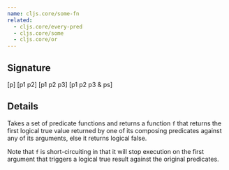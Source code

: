 ```yaml
---
name: cljs.core/some-fn
related:
  - cljs.core/every-pred
  - cljs.core/some
  - cljs.core/or
---
```


## Signature
[p]
[p1 p2]
[p1 p2 p3]
[p1 p2 p3 & ps]


## Details

Takes a set of predicate functions and returns a function `f` that returns the
first logical true value returned by one of its composing predicates against any
of its arguments, else it returns logical false.

Note that `f` is short-circuiting in that it will stop execution on the first
argument that triggers a logical true result against the original predicates.
